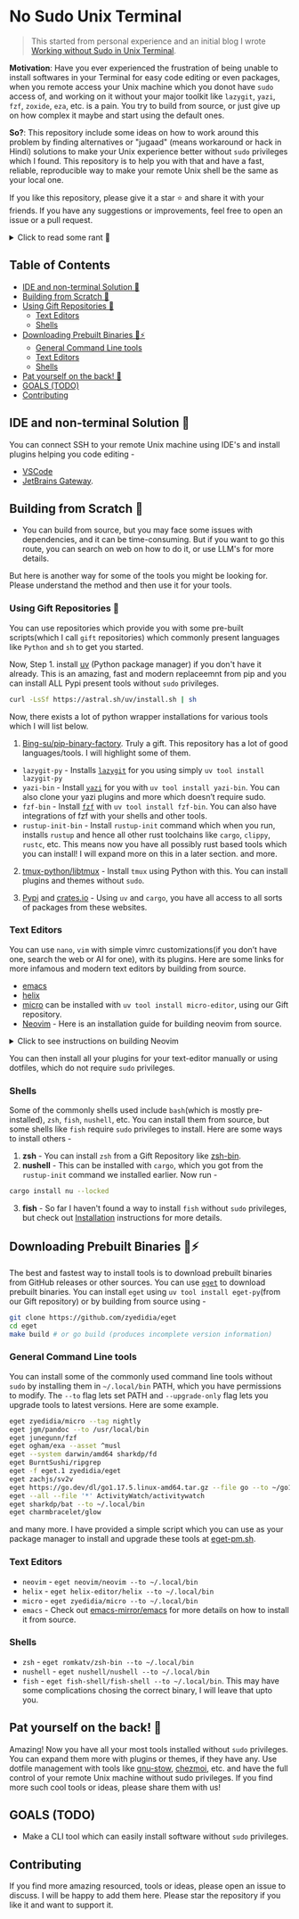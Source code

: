 # No Sudo Unix Terminal

> This started from personal experience and an initial blog I wrote [Working without Sudo in Unix Terminal](https://anirudhg07.hashnode.dev/working-without-sudo-in-unix-terminal).

**Motivation**: Have you ever experienced the frustration of being unable to install softwares in your Terminal for easy code editing or even packages, when you remote access your Unix machine which you donot have `sudo` access of, and working on it without your major toolkit like `lazygit`, `yazi`, `fzf`, `zoxide`, `eza`, etc. is a pain. You try to build from source, or just give up on how complex it maybe and start using the default ones.

**So?**: This repository include some ideas on how to work around this problem by finding alternatives or "jugaad" (means workaround or hack in Hindi) solutions to make your Unix experience better without `sudo` privileges which I found. This repository is to help you with that and have a fast, reliable, reproducible way to make your remote Unix shell be the same as your local one.

If you like this repository, please give it a star ⭐ and share it with your friends. If you have any suggestions or improvements, feel free to open an issue or a pull request.

<details> <summary>Click to read some rant 😬</summary>

The most common idea of installing terminal command line applications is to build from source. But that is 1) Slow, 2) Sometimes not possible and 3) You have skill issue even reading the docs to do it. So you try AI solutions for it, which you blindly do it, which temporarily work but eventually breaks, because well, iykyk... Well, this repo will help you hopefully in many ways.

And if you live under a rock and use your default terminal and shell, with default terminal commands, either you are a 100x dev and KNOW HOW TO USE THEM, and in that case also, you won't use the default ones either, OR you just don't care OR you are a noob and (thinking optimistically) take this oppurtunity to learn and improve your terminal skills.

Even I am learning and improving my terminal skills, so let's learn and explore together :) !

</details>

## Table of Contents

- [IDE and non-terminal Solution 🤖](#ide-and-non-terminal-solution-)
- [Building from Scratch 🦥](#building-from-scratch-)
- [Using Gift Repositories 🎁](#using-gift-repositories-)
  - [Text Editors](#text-editors)
  - [Shells](#shells)
- [Downloading Prebuilt Binaries 💪⚡](#downloading-prebuilt-binaries-)
  - [General Command Line tools](#general-command-line-tools)
  - [Text Editors](#text-editors-1)
  - [Shells](#shells-1)
- [Pat yourself on the back! 🎉](#pat-yourself-on-the-back-)
- [GOALS (TODO)](#goals-todo)
- [Contributing](#contributing)

## IDE and non-terminal Solution 🤖

You can connect SSH to your remote Unix machine using IDE's and install plugins helping you code editing -

- [VSCode](https://code.visualstudio.com/docs/remote/ssh)
- [JetBrains Gateway](https://www.jetbrains.com/help/idea/remote-development-with-jetbrains-gateway.html).

## Building from Scratch 🦥

- You can build from source, but you may face some issues with dependencies, and it can be time-consuming. But if you want to go this route, you can search on web on how to do it, or use LLM's for more details.

But here is another way for some of the tools you might be looking for. Please understand the method and then use it for your tools.

### Using Gift Repositories 🎁

You can use repositories which provide you with some pre-built scripts(which I call `gift` repositories) which commonly present languages like `Python` and `sh` to get you started.

Now, Step 1. install [uv](https://docs.astral.sh/uv/) (Python package manager) if you don't have it already. This is an amazing, fast and modern replaceemnt from pip and you can install ALL Pypi present tools without `sudo` privileges.

```bash
curl -LsSf https://astral.sh/uv/install.sh | sh
```

Now, there exists a lot of python wrapper installations for various tools which I will list below.

1. [Bing-su/pip-binary-factory](https://github.com/Bing-su/pip-binary-factory). Truly a gift. This repository has a lot of good languages/tools. I will highlight some of them.

- `lazygit-py` - Installs [`lazygit`](https://github.com/jesseduffield/lazygit) for you using simply `uv tool install lazygit-py`
- `yazi-bin` - Install [`yazi`](https://github.com/sxyazi/yazi) for you with `uv tool install yazi-bin`. You can also clone your yazi plugins and more which doesn’t require sudo.
- `fzf-bin` - Install [`fzf`](https://github.com/junegunn/fzf) with `uv tool install fzf-bin`. You can also have integrations of fzf with your shells and other tools.
- `rustup-init-bin` - Install `rustup-init` command which when you run, installs `rustup` and hence all other rust toolchains like `cargo`, `clippy`, `rustc`, etc. This means now you have all possibly rust based tools which you can install! I will expand more on this in a later section.
  and more.

2. [tmux-python/libtmux](https://github.com/tmux-python/libtmux) - Install `tmux` using Python with this. You can install plugins and themes without `sudo`.

3. [Pypi](https://pypi.org/) and [crates.io](https://crates.io/) - Using `uv` and `cargo`, you have all access to all sorts of packages from these websites.

### Text Editors

You can use `nano`, `vim` with simple vimrc customizations(if you don’t have one, search the web or AI for one), with its plugins. Here are some links for more infamous and modern text editors by building from source.

- [emacs](https://www.gnu.org/software/emacs/)
- [helix](https://docs.helix-editor.com/master/building-from-source.html)
- [micro](https://github.com/zyedidia/micro) can be installed with `uv tool install micro-editor`, using our Gift repository.
- [Neovim](https://github.com/neovim/neovim/blob/master/INSTALL.md) - Here is an installation guide for building neovim from source.

<details><summary>Click to see instructions on building Neovim</summary>

```bash
# Step 1. Git clone the Repo
git clone https://github.com/neovim/neovim.git
cd neovim

# Step 2. Build
make CMAKE_BUILD_TYPE=Release
make CMAKE_INSTALL_PREFIX=$HOME/local/nvim install

# And you are done. Find the path where `nvim` executable is present
# And make an alias in ~/.bashrc(or your shellrc).
alias nvim="$HOME/local/nvim/bin/nvim"
```

</details>

You can then install all your plugins for your text-editor manually or using dotfiles, which do not require `sudo` privileges.

### Shells

Some of the commonly shells used include `bash`(which is mostly pre-installed), `zsh`, `fish`, `nushell`, etc. You can install them from source, but some shells like `fish` require `sudo` privileges to install. Here are some ways to install others -

1. **zsh** - You can install `zsh` from a Gift Repository like [zsh-bin](https://github.com/romkatv/zsh-bin).
2. **nushell** - This can be installed with `cargo`, which you got from the `rustup-init` command we installed earlier. Now run -

```bash
cargo install nu --locked
```

3. **fish** - So far I haven't found a way to install `fish` without `sudo` privileges, but check out [Installation](https://github.com/fish-shell/fish-shell?tab=readme-ov-file#getting-fish) instructions for more details.

## Downloading Prebuilt Binaries 💪⚡

The best and fastest way to install tools is to download prebuilt binaries from GitHub releases or other sources. You can use [`eget`](https://github.com/zyedidia/eget) to download prebuilt binaries. You can install `eget` using `uv tool install eget-py`(from our Gift repository) or by building from source using -

```bash
git clone https://github.com/zyedidia/eget
cd eget
make build # or go build (produces incomplete version information)
```

### General Command Line tools

You can install some of the commonly used command line tools without `sudo` by installing them in `~/.local/bin` PATH, which you have permissions to modify. The `--to` flag lets set PATH and `--upgrade-only` flag lets you upgrade tools to latest versions. Here are some example.

```bash
eget zyedidia/micro --tag nightly
eget jgm/pandoc --to /usr/local/bin
eget junegunn/fzf
eget ogham/exa --asset ^musl
eget --system darwin/amd64 sharkdp/fd
eget BurntSushi/ripgrep
eget -f eget.1 zyedidia/eget
eget zachjs/sv2v
eget https://go.dev/dl/go1.17.5.linux-amd64.tar.gz --file go --to ~/go1.17.5
eget --all --file '*' ActivityWatch/activitywatch
eget sharkdp/bat --to ~/.local/bin
eget charmbracelet/glow
```

and many more. I have provided a simple script which you can use as your package manager to install and upgrade these tools at [eget-pm.sh](./eget-pm.sh).

### Text Editors

- `neovim` - `eget neovim/neovim --to ~/.local/bin`
- `helix` - `eget helix-editor/helix --to ~/.local/bin`
- `micro` - `eget zyedidia/micro --to ~/.local/bin`
- `emacs` - Check out [emacs-mirror/emacs](https://github.com/emacs-mirror/emacs) for more details on how to install it from source.

### Shells

- `zsh` - `eget romkatv/zsh-bin --to ~/.local/bin`
- `nushell` - `eget nushell/nushell --to ~/.local/bin`
- `fish` - `eget fish-shell/fish-shell --to ~/.local/bin`. This may have some complications chosing the correct binary, I will leave that upto you.

## Pat yourself on the back! 🎉

Amazing! Now you have all your most tools installed without `sudo` privileges. You can expand them more with plugins or themes, if they have any. Use dotfile management with tools like [gnu-stow](), [chezmoi](https://www.chezmoi.io/), etc. and have the full control of your remote Unix machine without sudo privileges.
If you find more such cool tools or ideas, please share them with us!

## GOALS (TODO)

- Make a CLI tool which can easily install software without `sudo` privileges.

## Contributing

If you find more amazing resourced, tools or ideas, please open an issue to discuss. I will be happy to add them here. Please star the repository if you like it and want to support it.
